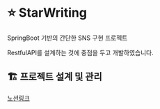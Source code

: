 # ⭐ StarWriting

SpringBoot 기반의 간단한 SNS 구현 프로젝트

RestfulAPI를 설계하는 것에 중점을 두고 개발하였습니다.

## 🏗️ 프로젝트 설계 및 관리

[노션링크](https://flowery-trouser-e0d.notion.site/e4fafd76b5b942559cdd2d12f424ac5a?pvs=4)
